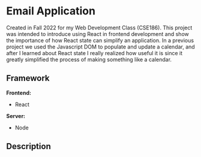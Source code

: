 # Email Application
Created in Fall 2022 for my Web Development Class (CSE186).
This project was intended to introduce using React in frontend development and show the importance of how React state can simplify an application. In a previous project we used the Javascript DOM to populate and update a calendar, and after I learned about React state I really realized how useful it is since it greatly simplified the process of making something like a calendar.

## Framework
**Frontend:**
- React

**Server:**
- Node

## Description
